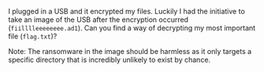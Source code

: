 I plugged in a USB and it encrypted my files. Luckily I had the initiative to take an image of the USB after the encryption occurred (`fiilllleeeeeeee.ad1`). Can you find a way of decrypting my most important file (`flag.txt`)?

Note: The ransomware in the image should be harmless as it only targets a specific directory that is incredibly unlikely to exist by chance.

